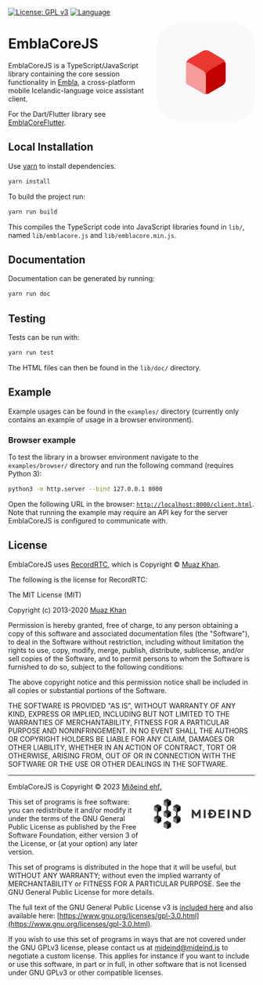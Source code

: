 [![License: GPL v3](https://img.shields.io/badge/License-GPLv3-blue.svg)](https://www.gnu.org/licenses/gpl-3.0)
[![Language](https://img.shields.io/badge/language-javascript-yellow)]()

<img src="./img/emblacore_icon.png" align="right" width="200" height="200" style="margin-left:20px;">

# EmblaCoreJS

EmblaCoreJS is a TypeScript/JavaScript library containing the core session functionality in [Embla](https://github.com/mideind/EmblaFlutterApp), a cross-platform mobile Icelandic-language voice assistant client.

For the Dart/Flutter library see [EmblaCoreFlutter](https://github.com/mideind/EmblaCoreFlutter).

## Local Installation

Use [yarn](https://yarnpkg.com) to install dependencies.

```bash
yarn install
```

To build the project run:

```bash
yarn run build
```

This compiles the TypeScript code into JavaScript libraries found in `lib/`, named `lib/emblacore.js` and `lib/emblacore.min.js`.

## Documentation

Documentation can be generated by running:

```bash
yarn run doc
```

## Testing

Tests can be run with:

```bash
yarn run test
```

The HTML files can then be found in the `lib/doc/` directory.

## Example

Example usages can be found in the `examples/` directory (currently only contains an example of usage in a browser environment).

### Browser example

To test the library in a browser environment navigate to the `examples/browser/` directory and run the following command (requires Python 3):

```bash
python3 -m http.server --bind 127.0.0.1 8000
```

Open the following URL in the browser: [`http://localhost:8000/client.html`](http://localhost:8000/client.html).
Note that running the example may require an API key for the server EmblaCoreJS is configured to communicate with.

## License

EmblaCoreJS uses [RecordRTC](http://recordrtc.org/), which is Copyright &copy; [Muaz Khan](https://github.com/muaz-khan).

The following is the license for RecordRTC:

The MIT License (MIT)

Copyright (c) 2013-2020 [Muaz Khan](https://github.com/muaz-khan)

Permission is hereby granted, free of charge, to any person obtaining a copy of
this software and associated documentation files (the "Software"), to deal in
the Software without restriction, including without limitation the rights to
use, copy, modify, merge, publish, distribute, sublicense, and/or sell copies of
the Software, and to permit persons to whom the Software is furnished to do so,
subject to the following conditions:

The above copyright notice and this permission notice shall be included in all
copies or substantial portions of the Software.

THE SOFTWARE IS PROVIDED "AS IS", WITHOUT WARRANTY OF ANY KIND, EXPRESS OR
IMPLIED, INCLUDING BUT NOT LIMITED TO THE WARRANTIES OF MERCHANTABILITY, FITNESS
FOR A PARTICULAR PURPOSE AND NONINFRINGEMENT. IN NO EVENT SHALL THE AUTHORS OR
COPYRIGHT HOLDERS BE LIABLE FOR ANY CLAIM, DAMAGES OR OTHER LIABILITY, WHETHER
IN AN ACTION OF CONTRACT, TORT OR OTHERWISE, ARISING FROM, OUT OF OR IN
CONNECTION WITH THE SOFTWARE OR THE USE OR OTHER DEALINGS IN THE SOFTWARE.

---

EmblaCoreJS is Copyright &copy; 2023 [Miðeind ehf.](https://mideind.is)

<a href="https://mideind.is"><img src="./img/mideind_logo.png" alt="Miðeind ehf."
width="214" height="66" align="right" style="margin-left:20px; margin-bottom: 20px;"></a>

This set of programs is free software: you can redistribute it and/or modify it
under the terms of the GNU General Public License as published by the Free
Software Foundation, either version 3 of the License, or (at your option) any later
version.

This set of programs is distributed in the hope that it will be useful, but WITHOUT
ANY WARRANTY; without even the implied warranty of MERCHANTABILITY or FITNESS FOR
A PARTICULAR PURPOSE. See the GNU General Public License for more details.

The full text of the GNU General Public License v3 is
[included here](https://github.com/mideind/Greynir/blob/master/LICENSE.txt)
and also available here:
[https://www.gnu.org/licenses/gpl-3.0.html](https://www.gnu.org/licenses/gpl-3.0.html).

If you wish to use this set of programs in ways that are not covered under the
GNU GPLv3 license, please contact us at [mideind@mideind.is](mailto:mideind@mideind.is)
to negotiate a custom license. This applies for instance if you want to include or use
this software, in part or in full, in other software that is not licensed under
GNU GPLv3 or other compatible licenses.

